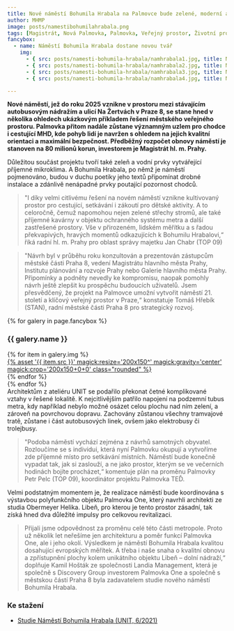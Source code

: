 ```yaml
---
title: Nové náměstí Bohumila Hrabala na Palmovce bude zelené, moderní a hrabalovsky lidské
author: MHMP
image: posts/namestibohumilahrabala.png
tags: [Magistrát, Nová Palmovka, Palmovka, Veřejný prostor, Životní prostředí]
fancybox:
  - name: Náměstí Bohumila Hrabala dostane novou tvář
    img:
      - { src: posts/namesti-bohumila-hrabala/namhrabala1.jpg, title: Náměstí Bohumila Hrabala dostane novou tvář }
      - { src: posts/namesti-bohumila-hrabala/namhrabala2.jpg, title: Náměstí Bohumila Hrabala dostane novou tvář }
      - { src: posts/namesti-bohumila-hrabala/namhrabala3.jpg, title: Náměstí Bohumila Hrabala dostane novou tvář }
      - { src: posts/namesti-bohumila-hrabala/namhrabala4.jpg, title: Náměstí Bohumila Hrabala dostane novou tvář }

---
```


**Nové náměstí, jež do roku 2025 vznikne v prostoru mezi stávajícím autobusovým nádražím a ulicí Na Žertvách v Praze 8, se stane hned v několika ohledech ukázkovým příkladem řešení městského veřejného prostoru. Palmovka přitom nadále zůstane významným uzlem pro chodce i cestující MHD, kde pohyb lidí je navržen s ohledem na jejich kvalitní orientaci a maximální bezpečnost. Předběžný rozpočet obnovy náměstí je stanoven na 80 milionů korun, investorem je Magistrát hl. m. Prahy.**

Důležitou součást projektu tvoří také zeleň a vodní prvky vytvářející příjemné mikroklima. A Bohumila Hrabala, po němž je náměstí pojmenováno, budou v duchu poetiky jeho textů připomínat drobné instalace a zdánlivě nenápadné prvky poutající pozornost chodců.

>"I díky velmi citlivému řešení na novém náměstí vznikne kultivovaný prostor pro cestující, setkávání i zákoutí pro dětské aktivity. A to celoročně, čemuž napomohou nejen zelené střechy stromů, ale také příjemné kavárny v objektu ochranného systému metra a další zastřešené prostory. Vše v přirozeném, lidském měřítku a s řadou překvapivých, hravých momentů odkazujících k Bohumilu Hrabalovi,“ říká radní hl. m. Prahy pro oblast správy majetku Jan Chabr (TOP 09)

>"Návrh byl v průběhu roku konzultován a prezentován zástupcům městské části Praha 8, vedení Magistrátu hlavního města Prahy, Institutu plánování a rozvoje Prahy nebo Galerie hlavního města Prahy. Připomínky a podněty nevedly ke kompromisu, naopak pomohly návrh ještě zlepšit ku prospěchu budoucích uživatelů. Jsem přesvědčený, že projekt na Palmovce umožní vytvořit náměstí 21. století a klíčový veřejný prostor v Praze,“ konstatuje Tomáš Hřebík (STAN), radní městské části Praha 8 pro strategický rozvoj.

{% for galery in page.fancybox %}
<div class="mt-4">
  <h3>{{ galery.name }}</h3>
  <div class="grid grid-cols-4 gap-4">
  {% for item in galery.img %}
    <div class="">
      <a data-fancybox="gallery" href="{% asset '{{ item.src }}' @path %}" data-caption="{{ item.title }}">{% asset '{{ item.src }}' magick:resize='200x150^' magick:gravity='center' magick:crop='200x150+0+0' class="rounded" %}</a>
    </div>
  {% endfor %}
  </div>
</div>
{% endfor %}
<br />
Architektům z ateliéru UNIT se podařilo překonat četné komplikované vztahy v řešené lokalitě. K nejcitlivějším patřilo napojení na podzemní tubus metra, kdy například nebylo možné osázet celou plochu nad ním zelení, a zároveň na povrchovou dopravu. Zachovány zůstanou všechny tramvajové tratě, zůstane i část autobusových linek, ovšem jako elektrobusy či trolejbusy.

>"Podoba náměstí vychází zejména z návrhů samotných obyvatel. Rozloučíme se s individui, která nyní Palmovku okupují a vytvoříme zde příjemné místo pro setkávání místních. Náměstí bude konečně vypadat tak, jak si zaslouží, a ne jako prostor, kterým se ve večerních hodinách bojíte procházet,“ komentuje plán na proměnu Palmovky Petr Pelc (TOP 09), koordinátor projektu Palmovka TEĎ.

Velmi podstatným momentem je, že realizace náměstí bude koordinována s výstavbou polyfunkčního objektu Palmovka One, který navrhli architekti ze studia Obermeyer Helika. Libeň, pro kterou je tento prostor zásadní, tak získá hned dva důležité impulsy pro celkovou revitalizaci.

>Přijali jsme odpovědnost za proměnu celé této části metropole. Proto už několik let neřešíme jen architekturu a poměr funkcí Palmovka One, ale i jeho okolí. Výsledkem je náměstí Bohumila Hrabala kvalitou dosahující evropských měřítek. A třeba i naše snaha o kvalitní obnovu a zpřístupnění plochy kolem unikátního objektu Libeň – dolní nádraží,“ doplňuje Kamil Hošták ze společnosti Landia Management, která je společně s Discovery Group investorem Palmovka One a společně s městskou částí Praha 8 byla zadavatelem studie nového náměstí Bohumila Hrabala.

### Ke stažení
- [Studie Náměstí Bohumila Hrabala (UNIT, 6/2021)](https://mrak.pirati.cz/s/GcS6JiZ9dqAX7Pk)
 
